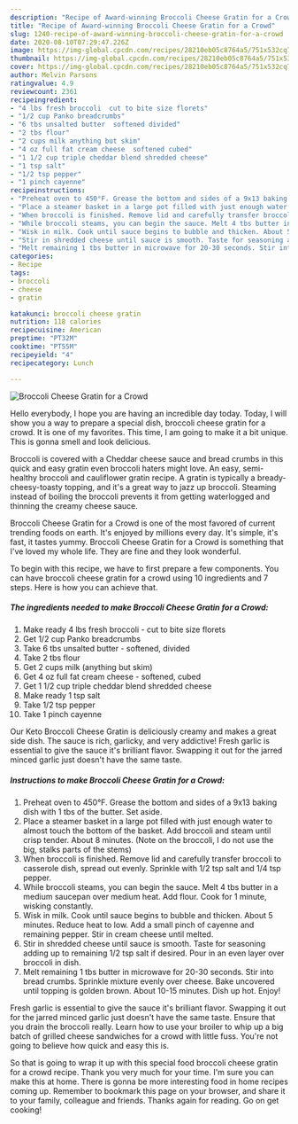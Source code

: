```yaml
---
description: "Recipe of Award-winning Broccoli Cheese Gratin for a Crowd"
title: "Recipe of Award-winning Broccoli Cheese Gratin for a Crowd"
slug: 1240-recipe-of-award-winning-broccoli-cheese-gratin-for-a-crowd
date: 2020-08-10T07:29:47.226Z
image: https://img-global.cpcdn.com/recipes/28210eb05c8764a5/751x532cq70/broccoli-cheese-gratin-for-a-crowd-recipe-main-photo.jpg
thumbnail: https://img-global.cpcdn.com/recipes/28210eb05c8764a5/751x532cq70/broccoli-cheese-gratin-for-a-crowd-recipe-main-photo.jpg
cover: https://img-global.cpcdn.com/recipes/28210eb05c8764a5/751x532cq70/broccoli-cheese-gratin-for-a-crowd-recipe-main-photo.jpg
author: Melvin Parsons
ratingvalue: 4.9
reviewcount: 2361
recipeingredient:
- "4 lbs fresh broccoli  cut to bite size florets"
- "1/2 cup Panko breadcrumbs"
- "6 tbs unsalted butter  softened divided"
- "2 tbs flour"
- "2 cups milk anything but skim"
- "4 oz full fat cream cheese  softened cubed"
- "1 1/2 cup triple cheddar blend shredded cheese"
- "1 tsp salt"
- "1/2 tsp pepper"
- "1 pinch cayenne"
recipeinstructions:
- "Preheat oven to 450°F. Grease the bottom and sides of a 9x13 baking dish with 1 tbs of the butter. Set aside."
- "Place a steamer basket in a large pot filled with just enough water to almost touch the bottom of the basket. Add broccoli and steam until crisp tender. About 8 minutes. (Note on the broccoli, I do not use the big, stalks parts of the stems)"
- "When broccoli is finished. Remove lid and carefully transfer broccoli to casserole dish, spread out evenly. Sprinkle with 1/2 tsp salt and 1/4 tsp pepper."
- "While broccoli steams, you can begin the sauce. Melt 4 tbs butter in a medium saucepan over medium heat. Add flour. Cook for 1 minute, wisking constantly."
- "Wisk in milk. Cook until sauce begins to bubble and thicken. About 5 minutes. Reduce heat to low. Add a small pinch of cayenne and remaining pepper. Stir in cream cheese until melted."
- "Stir in shredded cheese until sauce is smooth. Taste for seasoning adding up to remaining 1/2 tsp salt if desired. Pour in an even layer over broccoli in dish."
- "Melt remaining 1 tbs butter in microwave for 20-30 seconds. Stir into bread crumbs. Sprinkle mixture evenly over cheese. Bake uncovered until topping is golden brown. About 10-15 minutes. Dish up hot. Enjoy!"
categories:
- Recipe
tags:
- broccoli
- cheese
- gratin

katakunci: broccoli cheese gratin 
nutrition: 118 calories
recipecuisine: American
preptime: "PT32M"
cooktime: "PT55M"
recipeyield: "4"
recipecategory: Lunch

---
```



![Broccoli Cheese Gratin for a Crowd](https://img-global.cpcdn.com/recipes/28210eb05c8764a5/751x532cq70/broccoli-cheese-gratin-for-a-crowd-recipe-main-photo.jpg)

Hello everybody, I hope you are having an incredible day today. Today, I will show you a way to prepare a special dish, broccoli cheese gratin for a crowd. It is one of my favorites. This time, I am going to make it a bit unique. This is gonna smell and look delicious.

Broccoli is covered with a Cheddar cheese sauce and bread crumbs in this quick and easy gratin even broccoli haters might love. An easy, semi-healthy broccoli and cauliflower gratin recipe. A gratin is typically a bready-cheesy-toasty topping, and it&#39;s a great way to jazz up broccoli. Steaming instead of boiling the broccoli prevents it from getting waterlogged and thinning the creamy cheese sauce.

Broccoli Cheese Gratin for a Crowd is one of the most favored of current trending foods on earth. It's enjoyed by millions every day. It's simple, it's fast, it tastes yummy. Broccoli Cheese Gratin for a Crowd is something that I've loved my whole life. They are fine and they look wonderful.


To begin with this recipe, we have to first prepare a few components. You can have broccoli cheese gratin for a crowd using 10 ingredients and 7 steps. Here is how you can achieve that.

<!--inarticleads1-->

##### The ingredients needed to make Broccoli Cheese Gratin for a Crowd:

1. Make ready 4 lbs fresh broccoli - cut to bite size florets
1. Get 1/2 cup Panko breadcrumbs
1. Take 6 tbs unsalted butter - softened, divided
1. Take 2 tbs flour
1. Get 2 cups milk (anything but skim)
1. Get 4 oz full fat cream cheese - softened, cubed
1. Get 1 1/2 cup triple cheddar blend shredded cheese
1. Make ready 1 tsp salt
1. Take 1/2 tsp pepper
1. Take 1 pinch cayenne


Our Keto Broccoli Cheese Gratin is deliciously creamy and makes a great side dish. The sauce is rich, garlicky, and very addictive! Fresh garlic is essential to give the sauce it&#39;s brilliant flavor. Swapping it out for the jarred minced garlic just doesn&#39;t have the same taste. 

<!--inarticleads2-->

##### Instructions to make Broccoli Cheese Gratin for a Crowd:

1. Preheat oven to 450°F. Grease the bottom and sides of a 9x13 baking dish with 1 tbs of the butter. Set aside.
1. Place a steamer basket in a large pot filled with just enough water to almost touch the bottom of the basket. Add broccoli and steam until crisp tender. About 8 minutes. (Note on the broccoli, I do not use the big, stalks parts of the stems)
1. When broccoli is finished. Remove lid and carefully transfer broccoli to casserole dish, spread out evenly. Sprinkle with 1/2 tsp salt and 1/4 tsp pepper.
1. While broccoli steams, you can begin the sauce. Melt 4 tbs butter in a medium saucepan over medium heat. Add flour. Cook for 1 minute, wisking constantly.
1. Wisk in milk. Cook until sauce begins to bubble and thicken. About 5 minutes. Reduce heat to low. Add a small pinch of cayenne and remaining pepper. Stir in cream cheese until melted.
1. Stir in shredded cheese until sauce is smooth. Taste for seasoning adding up to remaining 1/2 tsp salt if desired. Pour in an even layer over broccoli in dish.
1. Melt remaining 1 tbs butter in microwave for 20-30 seconds. Stir into bread crumbs. Sprinkle mixture evenly over cheese. Bake uncovered until topping is golden brown. About 10-15 minutes. Dish up hot. Enjoy!


Fresh garlic is essential to give the sauce it&#39;s brilliant flavor. Swapping it out for the jarred minced garlic just doesn&#39;t have the same taste. Ensure that you drain the broccoli really. Learn how to use your broiler to whip up a big batch of grilled cheese sandwiches for a crowd with little fuss. You&#39;re not going to believe how quick and easy this is. 

So that is going to wrap it up with this special food broccoli cheese gratin for a crowd recipe. Thank you very much for your time. I'm sure you can make this at home. There is gonna be more interesting food in home recipes coming up. Remember to bookmark this page on your browser, and share it to your family, colleague and friends. Thanks again for reading. Go on get cooking!
